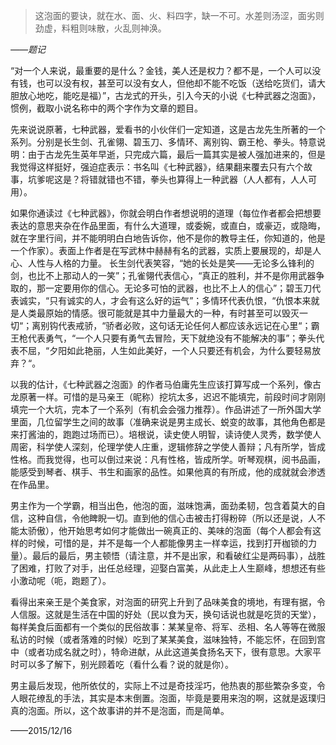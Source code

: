 > 这泡面的要诀，就在水、面、火、料四字，缺一不可。水差则汤涩，面劣则劲虚，料粗则味散，火乱则神涣。

*——题记*

“对一个人来说，最重要的是什么？金钱，美人还是权力？都不是，一个人可以没有钱，也可以没有权，甚至可以没有女人，但他却不能不吃饭（送给吃货们，请大胆放心地吃，能吃是福）”，古龙式的开头，引入今天的小说《七种武器之泡面》，惯例，截取小说名称中的两个字作为文章的题目。

先来说说原著，七种武器，爱看书的小伙伴们一定知道，这是古龙先生所著的一个系列。分别是长生剑、孔雀翎、碧玉刀、多情环、离别钩、霸王枪、拳头。特意说明：由于古龙先生英年早逝，只完成六篇，最后一篇其实是被人强加进来的，但是我觉得这样挺好，强迫症表示：书名叫《七种武器》，结果翻来覆去只有六个故事，坑爹呢这是？将错就错也不错，拳头也算得上一种武器（人人都有，人人可用）。

如果你通读过《七种武器》，你就会明白作者想说明的道理（每位作者都会把想要表达的意思夹杂在作品里面，有什么大道理，或委婉，或直白，或豪迈，或隐晦，就在字里行间，并不能明明白白地告诉你，他不是你的教导主任，你知道的，他是一个作家）。表面上作者是在写武林中赫赫有名的武器，实质上要展现的，却是人心、人性与人格的力量。
长生剑代表笑容，“她的长处是笑——无论多么锋利的剑，也比不上那动人的一笑”；孔雀翎代表信心，“真正的胜利，并不是你用武器争取的，那一定要用你的信心。无论多可怕的武器，也比不上人的信心”；碧玉刀代表诚实，“只有诚实的人，才会有这么好的运气”；多情环代表仇恨，“仇恨本来就是人类最原始的情感。很可能就是其中力量最大的一种，有时甚至可以毁灭一切“；离别钩代表戒骄，“骄者必败，这句话无论任何人都应该永远记在心里“；霸王枪代表勇气，“一个人只要有勇气去冒险，天下就绝没有不能解决的事”；拳头代表不屈，“夕阳如此艳丽，人生如此美好，一个人只要还有机会，为什么要轻易放弃？“。

以我的估计，《七种武器之泡面》的作者马伯庸先生应该打算写成一个系列，像古龙原著一样。可惜的是马亲王（昵称）挖坑太多，迟迟不能填完，前段时间才刚刚填完一个大坑，完本了一个系列（有机会会强力推荐）。作品讲述了一所外国大学里面，几位留学生之间的故事（准确来说是男主成长、蜕变的故事，其他角色都是来打酱油的，跑跑过场而已）。培根说，读史使人明智，读诗使人灵秀，数学使人周密，科学使人深刻，伦理学使人庄重，逻辑修辞之学使人善辩；凡有所学，皆成性格。而我觉得，也可以倒过来说：凡有性格，皆成所学。听琴观棋，阅书品画，能感受到琴者、棋手、书生和画家的品性。如果他真的有所成，他的成就就会渗透在作品里。

男主作为一个学霸，相当出色，他泡的面，滋味饱满，面劲柔韧，包含着莫大的自信，这种自信，令他睥睨一切。直到他的信心击被击打得粉碎（所以还是说，人不能太骄傲），他开始思考如何才能做出一碗真正的、美味的泡面（每个人都会有这样的时候，可惜的是，并不是每一个人都能像男主一样幸运，找到打开枷锁的力量）。最后的最后，男主顿悟（请注意，并不是出家，和看破红尘是两码事），战胜了困难，打败了对手，出任总经理，迎娶白富美，从此走上人生巅峰，想想还有些小激动呢（呃，跑题了）。

看得出来亲王是个美食家，对泡面的研究上升到了品味美食的境地，有理有据，令人信服。这就是生活在中国的好处（民以食为天，换句话说也就是吃货的天堂），每样美食后面都有一个类似的民俗故事：某某皇帝、将军、丞相、名人等等在微服私访的时候（或者落难的时候）吃到了某某美食，滋味独特，不能忘怀，在回到宫中（或者功成名就之时），特命进献，从此这道美食扬名天下，很有意思。大家平时可以多了解下，别光顾着吃（看什么看？说的就是你）。

男主最后发现，他所依仗的，实际上不过是奇技淫巧，他热衷的那些繁杂多变，令人眼花缭乱的手法，其实是本末倒置。泡面，毕竟是要用来泡的啊，这就是返璞归真的泡面。所以，这个故事讲的并不是泡面，而是简单。

——2015/12/16
